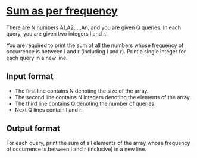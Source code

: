 # [Sum as per frequency][link]

There are N numbers A1,A2,...,An, and you are given Q queries. In each query, you are given two integers l and r.

You are required to print the sum of all the numbers whose frequency of occurrence is between l and r (including l and r). Print a single integer for each query in a new line.

## Input format

- The first line contains N denoting the size of the array.
- The second line contains N integers denoting the elements of the array.
- The third line contains Q denoting the number of queries.
- Next Q lines contain l and r.

## Output format

For each query, print the sum of all elements of the array whose frequency of occurrence is between l and r (inclusive) in a new line.

[link]: https://www.hackerearth.com/practice/data-structures/arrays/1-d/practice-problems/algorithm/sum-as-per-frequency-88b00c1f/
